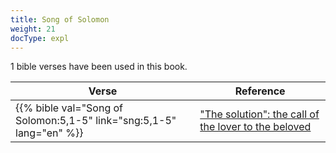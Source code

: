 ```yaml
---
title: Song of Solomon
weight: 21
docType: expl
---
```


1 bible verses have been used in this book.

| Verse | Reference |
|-------|-----------|
| {{% bible val="Song of Solomon:5,1-5" link="sng:5,1-5" lang="en" %}} | ["The solution": the call of the lover to the beloved](../exampleSite/content/expl/../expl/content/letters/the-letter-to-the-church-in-laodicea#d6b2) |
